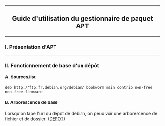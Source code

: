 ----------------------------------------------------------------------------------------------------------------------------------------------------------------
## <p align='center'> Guide d'utilisation du gestionnaire de paquet APT </p>

----------------------------------------------------------------------------------------------------------------------------------------------------------------
### I. Présentation d'APT

----------------------------------------------------------------------------------------------------------------------------------------------------------------
### II. Fonctionnement de base d'un dépôt

#### A. Sources.list
```
deb http://ftp.fr.debian.org/debian/ bookworm main contrib non-free non-free-firmware
```

#### B. Arborescence de base
Lorsqu'on tape l'url du dépôt de debian, on peux voir une arborescence de fichier et de dossier. ([DEPOT](http://ftp.fr.debian.org/debian/`))

<p align='center'> <img src'https://github.com/MarcJaffre/Linux/assets/35907/abd3df60-fcbd-47ba-b805-1b28e86b5980' /> </p>
